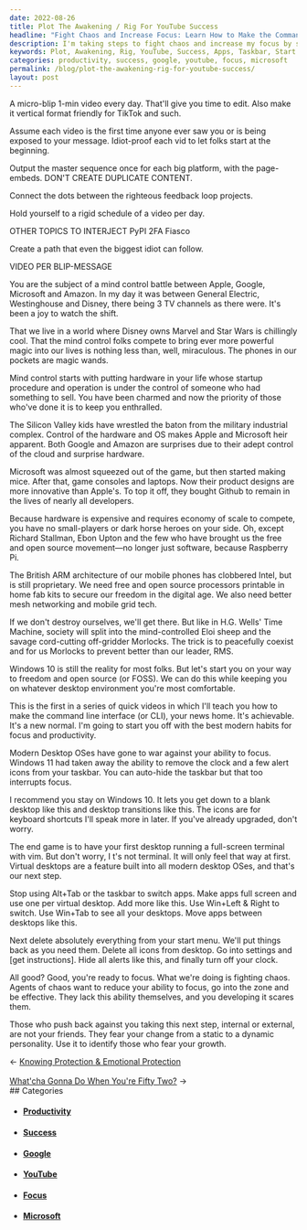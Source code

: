 ```yaml
---
date: 2022-08-26
title: Plot The Awakening / Rig For YouTube Success
headline: "Fight Chaos and Increase Focus: Learn How to Make the Command Line Interface Your New Home"
description: I'm taking steps to fight chaos and increase my focus by switching apps with the taskbar, deleting everything from my start menu, hiding all alerts, and turning off my clock. In this series of quick videos, I'll be teaching viewers how to make the command line interface (CLI) their new home, starting with the best modern habits for focus and productivity. Additionally, I'll be discussing the mind control battle between Apple, Google, Microsoft, and Amazon.
keywords: Plot, Awakening, Rig, YouTube, Success, Apps, Taskbar, Start Menu, Alerts, Clock, Command Line Interface, CLI, Focus, Productivity, Mind Control, Apple, Google, Microsoft, Amazon, Silicon Valley, Win+Left, Win+Right, Win+Tab, Agents of Chaos, Growth
categories: productivity, success, google, youtube, focus, microsoft
permalink: /blog/plot-the-awakening-rig-for-youtube-success/
layout: post
---
```



A micro-blip 1-min video every day. That'll give you time to edit. Also make it
vertical format friendly for TikTok and such.

Assume each video is the first time anyone ever saw you or is being exposed to
your message. Idiot-proof each vid to let folks start at the beginning.

Output the master sequence once for each big platform, with the page-embeds.
DON'T CREATE DUPLICATE CONTENT.

Connect the dots between the righteous feedback loop projects.

Hold yourself to a rigid schedule of a video per day.

OTHER TOPICS TO INTERJECT PyPI 2FA Fiasco

Create a path that even the biggest idiot can follow.

VIDEO PER BLIP-MESSAGE

You are the subject of a mind control battle between Apple, Google, Microsoft
and Amazon. In my day it was between General Electric, Westinghouse and Disney,
there being 3 TV channels as there were. It's been a joy to watch the shift.

That we live in a world where Disney owns Marvel and Star Wars is chillingly
cool. That the mind control folks compete to bring ever more powerful magic
into our lives is nothing less than, well, miraculous. The phones in our
pockets are magic wands.

Mind control starts with putting hardware in your life whose startup procedure
and operation is under the control of someone who had something to sell. You
have been charmed and now the priority of those who've done it is to keep you
enthralled.

The Silicon Valley kids have wrestled the baton from the military industrial
complex. Control of the hardware and OS makes Apple and Microsoft heir
apparent. Both Google and Amazon are surprises due to their adept control of
the cloud and surprise hardware.

Microsoft was almost squeezed out of the game, but then started making mice.
After that, game consoles and laptops. Now their product designs are more
innovative than Apple's. To top it off, they bought Github to remain in the
lives of nearly all developers.

Because hardware is expensive and requires economy of scale to compete, you
have no small-players or dark horse heroes on your side. Oh, except Richard
Stallman, Ebon Upton and the few who have  brought us the free and open source
movement—no longer just software, because Raspberry Pi.

The British ARM architecture of our mobile phones has clobbered Intel, but is
still proprietary. We need free and open source processors printable in home
fab kits to secure our freedom in the digital age. We also need better mesh
networking and mobile grid tech.

If we don't destroy ourselves, we'll get there. But like in H.G. Wells' Time
Machine, society will split into the mind-controlled Eloi sheep and the savage
cord-cutting off-gridder Morlocks. The trick is to peacefully coexist and for
us Morlocks to prevent better than our leader, RMS.

Windows 10 is still the reality for most folks. But let's start you on your way
to freedom and open source (or FOSS). We can do this while keeping you on
whatever desktop environment you're most comfortable.

This is the first in a series of quick videos in which I'll teach you how to
make the command line interface (or CLI), your news home. It's achievable. It's
a new normal. I'm going to start you off with the best modern habits for focus
and productivity.

Modern Desktop OSes have gone to war against your ability to focus. Windows 11
had taken away the ability to remove the clock and a few alert icons from your
taskbar. You can auto-hide the taskbar but that too  interrupts focus.

I recommend you stay on Windows 10. It lets you get down to a blank desktop
like this and desktop transitions like this. The icons are for keyboard
shortcuts I'll speak more in later. If you've already upgraded, don't worry.

The end game is to have your first desktop running a full-screen terminal with
vim. But don't worry, I t's not terminal. It will only feel that way at first.
Virtual desktops are a feature  built into all modern desktop OSes, and that's
our next step.

Stop using Alt+Tab or the taskbar to switch apps. Make apps full screen and use
one per virtual desktop. Add more like this. Use Win+Left & Right to switch.
Use Win+Tab to see all your desktops. Move apps between desktops like this.

Next delete absolutely everything from your start menu. We'll put things back
as you need them. Delete all icons from desktop. Go into settings and [get
instructions]. Hide all alerts like this, and finally turn off your clock.

All good? Good, you're ready to focus. What we're doing is fighting chaos.
Agents of chaos want to reduce your ability to focus, go into the zone and be
effective. They lack this ability themselves, and you developing it scares
them.

Those who push back against you taking this next step, internal or external,
are not your friends. They fear your change from a static to a dynamic
personality. Use it to identify those who fear your growth.


<div class="arrow-links"><div class="post-nav-prev"><span class="arrow">&larr;&nbsp;</span><a href="/blog/knowing-protection-emotional-protection/">Knowing Protection & Emotional Protection</a></div> &nbsp; <div class="post-nav-next"><a href="/blog/what-cha-gonna-do-when-you-re-fifty-two/">What'cha Gonna Do When You're Fifty Two?</a><span class="arrow">&nbsp;&rarr;</span></div></div>
## Categories

<ul>
<li><h4><a href='/productivity/'>Productivity</a></h4></li>
<li><h4><a href='/success/'>Success</a></h4></li>
<li><h4><a href='/google/'>Google</a></h4></li>
<li><h4><a href='/youtube/'>YouTube</a></h4></li>
<li><h4><a href='/focus/'>Focus</a></h4></li>
<li><h4><a href='/microsoft/'>Microsoft</a></h4></li></ul>